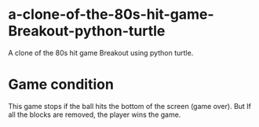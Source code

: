 # a-clone-of-the-80s-hit-game-Breakout-python-turtle
A clone of the 80s hit game Breakout using python turtle. 

# Game condition
This game stops if the ball hits the bottom of the screen (game over). But If all the blocks are removed, the player wins the game.
